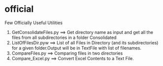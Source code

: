 # official
Few Officially Useful Utilities

1. GetConsolidateFiles.py ==>  Get directory name as input and  get all the files from all subdirectories in a folder Consolidated
2. ListOfFilesDir.pyw     ==>  List of all Files in Directory (and its subdirectories) for a given folder.Output will be in TextFile with list of filenames.
3. CompareFiles.py        ==>  Comparing files in two directories
4. Compare_Excel.py       ==>  Convert Excel Contents to a Text File.
